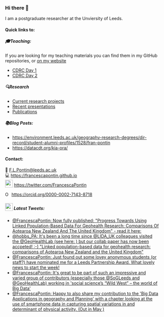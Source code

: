 ### Hi there 👋
<!----![alt text](https://francescapontin.github.io/assets/images/6666ebe8-cf33-4a4c-9fcc-ad1f90d73ed8-1-105-c-676x675.jpg)-->
I am a postgraduate researcher at the Unviersity of Leeds.

#### Quick links to:
##### :mortar_board:Teaching:
If you are looking for my teaching materials you can find them in my GitHub repositories, or [on my website](https://francescapontin.github.io/teaching_materials.html)
- [CDRC Day 1](https://github.com/FrancescaPontin/CDRC_Python_day_1)
- [CDRC Day 2](https://github.com/FrancescaPontin/CDRC_Python_day_2)

##### :mag:Research
- [Current research projects](https://francescapontin.github.io/research_projects.html)
- [Recent presentations](https://francescapontin.github.io/talks_presentations.html)
- [Publications](https://www.researchgate.net/profile/Fran-Pontin)

##### :books:Blog Posts:
  * https://environment.leeds.ac.uk/geography-research-degrees/dir-record/student-alumni-profiles/1528/fran-pontin
  * https://datacdt.org/kia-ora/


#### Contact:
:e-mail: F.L.Pontin@leeds.ac.uk \
:computer: https://francescapontin.github.io \
 <img src ="http://assets.stickpng.com/images/580b57fcd9996e24bc43c53e.png" height="25" style="vertical-align:bottom"> https://twitter.com/FrancescaPontin

<div itemscope itemtype="https://schema.org/Person"><a itemprop="sameAs" content="https://orcid.org/0000-0002-7143-8718" href="https://orcid.org/0000-0002-7143-8718" target="orcid.widget" rel="me noopener noreferrer" style="vertical-align:top;"><img src="https://orcid.org/sites/default/files/images/orcid_16x16.png" style="width:1em;margin-right:.5em;" alt="ORCID iD icon">https://orcid.org/0000-0002-7143-8718</a></div>


##### <img src ="http://assets.stickpng.com/images/580b57fcd9996e24bc43c53e.png" height="25" style="vertical-align:bottom"> Latest Tweets:
<!-- TWITTER:START -->
- [@FrancescaPontin: Now fully published: "Progress Towards Using Linked Population-Based Data For Geohealth Research: Comparisons Of Aotearoa New Zealand And The United Kingdom" - read it here:](https://twitter.com/FrancescaPontin/status/1387732399115620353)
- [@hobbs_PA: It's been a long time since @LIDA_UK colleagues visited the @GeoHealthLab (see here: ) but our collab paper has now been accpeted! :-) "Linked population-based data for geohealth research: comparisons of Aotearoa New Zealand and the United Kingdom"](https://twitter.com/hobbs_PA/status/1385471902227963907)
- [@FrancescaPontin: Just found out some lovey anonymous students (or staff?) have nominated me for a Leeds Partnership Award. What lovely news to start the week!](https://twitter.com/FrancescaPontin/status/1384159587843014656)
- [@FrancescaPontin: It's great to be part of such an impressive and varied group of contributors (especially those @SoGLeeds and @GeoHealthLab) working in 'social science’s “Wild West” – the world of Big Data'](https://twitter.com/FrancescaPontin/status/1382968562340466691)
- [@FrancescaPontin: Happy to also share my contribution to the 'Big Data Applications in geography and Planning' with a chapter looking at the use of smartphone data in capturing spatial variations in and determinant of physical activity. (Out in May )](https://twitter.com/FrancescaPontin/status/1382968560943775747)
<!-- TWITTER:END -->


